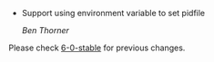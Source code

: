 * Support using environment variable to set pidfile

  *Ben Thorner*

Please check [6-0-stable](https://github.com/rails/rails/blob/6-0-stable/railties/CHANGELOG.md) for previous changes.
